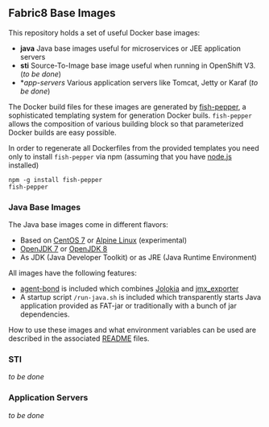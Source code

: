 ## Fabric8 Base Images

This repository holds a set of useful Docker base images:

* **java** Java base images useful for microservices or JEE
  application servers
* **sti** Source-To-Image base image useful when running in OpenShift
  V3. (*to be done*)
* **app-servers* Various application servers like Tomcat, Jetty or
  Karaf (*to be done*)

The Docker build files for these images are generated by
[fish-pepper](https://github.com/rhuss/fish-pepper), a sophisticated
templating system for generation Docker buils. `fish-pepper` allows
the composition of various building block so that parameterized Docker
builds are easy possible. 

In order to regenerate all Dockerfiles from the provided templates you
need only to install `fish-pepper` via npm (assuming that you have
[node.js](https://nodejs.org/) installed)

```
npm -g install fish-pepper
fish-pepper
```

### Java Base Images

The Java base images come in different flavors:

* Based on [CentOS 7](https://www.centos.org/) or
  [Alpine Linux](https://www.alpinelinux.org/) (experimental) 
* [OpenJDK 7](http://openjdk.java.net/projects/jdk7/) or
  [OpenJDK 8](http://openjdk.java.net/projects/jdk8/) 
* As JDK (Java Developer Toolkit) or as JRE (Java Runtime Environment)

All images have the following features:

* [agent-bond](https://github.com/fabric8io/agent-bond) is included
  which combines [Jolokia](http://www.jolokia.org) and
  [jmx_exporter](https://github.com/prometheus/jmx_exporter) 
* A startup script `/run-java.sh` is included which transparently
  starts Java application provided as FAT-jar or traditionally with a
  bunch of jar dependencies.

How to use these images and what environment variables can be used are
described in the associated
[README](java/images/centos/openjdk8/jdk/README.md) files.  

### STI

*to be done*

### Application Servers

*to be done*

